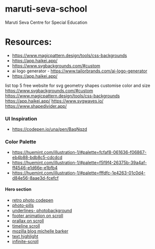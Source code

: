 # maruti-seva-school

Maruti Seva Centre for Special Education

# Resources:

- https://www.magicpattern.design/tools/css-backgrounds
- https://app.haikei.app/
- https://www.svgbackgrounds.com/#custom
- ai logo generator - https://www.tailorbrands.com/ai-logo-generator
- https://app.haikei.app/

list top 5 free website for svg geometry shapes customise color and size
https://www.svgbackgrounds.com/#custom
https://www.magicpattern.design/tools/css-backgrounds
https://app.haikei.app/
https://www.svgwaves.io/
https://www.shapedivider.app/

### UI Inspiration

- https://codepen.io/una/pen/BaqNqzd

### Color Palette

- https://huemint.com/illustration-1/#palette=fcfaf8-061636-f06867-eb4b88-bdb8c5-cdcdcd
- https://huemint.com/illustration-1/#palette=f5f9f4-26375b-39a4af-ff4546-e1d66e-e1bfb4
- https://huemint.com/illustration-1/#palette=fffdfc-1e4263-01c0d4-d84e56-8aae3d-fcefcf

#### Hero section

- [retro photo codepen](https://codepen.io/keithclark/pen/vNqxQJ)
- [photo-pills](https://codepen.io/RamiAlmofleh/pen/wvQvQWe)
- [underlines- photobackground](https://michellebarker.co.uk/#about)
- [footer animation on scroll](https://codepen.io/michellebarker/full/mdQEjJp)
- [prallax on scroll](https://codepen.io/keithclark/pen/ndEygj)
- [timeline scroll](https://codepen.io/utilitybend/pen/dyQmQYy)
- [mozilla blog michelle barker](https://developer.mozilla.org/en-US/blog/scroll-progress-animations-in-css/)
- [text highlight](https://codepen.io/jlengstorf/pen/bGzBwRm)
- [infinite-scroll](https://codepen.io/t_afif/pen/jOXRGGx)
